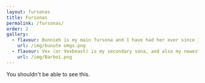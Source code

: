 ```yaml
---
layout: fursonas
title: Fursonas
permalink: /fursonas/
order: 2
gallery:
  - flavour: Bunnieh is my main fursona and I have had her ever since I first joined the fandom back in 2013 (albeit changing dramatically over the years alongside me). Bunnieh is a lionhead rabbit born with a strain of hybridised lycanrthropy causing transformations on a full moon. Obsessed with the powers and perks of the transformation, she performed a ritual, perminantly scarring herself with the mark of the moon, allowing herself to constantly remain in her transformed state. Bunnieh is loyal and loving to family, yet aggressive when provoked, with a strong urge to protect the people she loves. Despite this no-nonsense attitude however, she is fun and friendly to all those who treat her in the same way. 
    url: /img/bunute omgs.png
  - flavour: Vex (or Vexbeast) is my secondary sona, and also my newest, having been officially created in summer 2018. They are a Non-binary (with male pref) creature with sass, attitude and teeth to put many to shame. You may see vex strutting about at many Londonfurs meets, be sure to say hi! He doesnt bite! (always)
    url: /img/Barboi.png
---
```

You shouldn't be able to see this.
